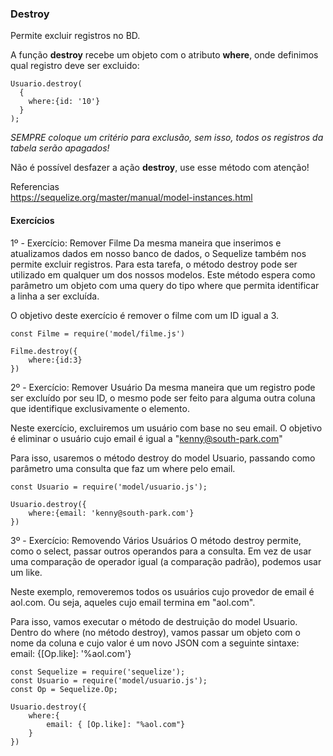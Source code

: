 ### Destroy  

Permite excluir registros no BD.  

A função **destroy** recebe um objeto com o atributo **where**, onde definimos qual registro deve ser excluido:  

~~~
Usuario.destroy(
  {
    where:{id: '10'}
  }
);
~~~  

*SEMPRE coloque um critério para exclusão, sem isso, todos os registros da tabela serão apagados!*  

Não é possível desfazer a ação **destroy**, use esse método com atenção!    

Referencias  
https://sequelize.org/master/manual/model-instances.html  

#### Exercícios  

<p>1º - 
Exercício: Remover Filme
Da mesma maneira que inserimos e atualizamos dados em nosso banco de dados, o Sequelize também nos permite excluir registros. Para esta tarefa, o método destroy pode ser utilizado em qualquer um dos nossos modelos. Este método espera como parâmetro um objeto com uma query do tipo where que permita identificar a linha a ser excluída.



O objetivo deste exercício é remover o filme com um ID igual a 3.
</p>  

~~~
const Filme = require('model/filme.js')

Filme.destroy({
    where:{id:3}
})
~~~  

<p>
2º - 
Exercício: Remover Usuário
Da mesma maneira que um registro pode ser excluído por seu ID, o mesmo pode ser feito para alguma outra coluna que identifique exclusivamente o elemento.

Neste exercício, excluiremos um usuário com base no seu email. O objetivo é eliminar o usuário cujo email é igual a "kenny@south-park.com"

Para isso, usaremos o método destroy do model Usuario, passando como parâmetro uma consulta que faz um where pelo email.
</p>  

~~~
const Usuario = require('model/usuario.js');

Usuario.destroy({
    where:{email: 'kenny@south-park.com'}
})
~~~  

<p>
3º - 
Exercício: Removendo Vários Usuários
O método destroy permite, como o select, passar outros operandos para a consulta. Em vez de usar uma comparação de operador igual (a comparação padrão), podemos usar um like.

Neste exemplo, removeremos todos os usuários cujo provedor de email é aol.com. Ou seja, aqueles cujo email termina em  "aol.com".

Para isso, vamos executar o método de destruição do model Usuario. Dentro do where (no método destroy), vamos passar um objeto com o nome da coluna e cujo valor é um novo JSON com a seguinte sintaxe: email: {[Op.like]: '%aol.com'}
</p>  

~~~
const Sequelize = require('sequelize');
const Usuario = require('model/usuario.js');
const Op = Sequelize.Op;

Usuario.destroy({
    where:{
        email: { [Op.like]: "%aol.com"}
    }
})
~~~
